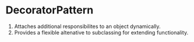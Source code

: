 # DecoratorPattern
1.  Attaches additional responsibilites to an object dynamically.
2.  Provides a flexible altenative to subclassing for extending functionality.
